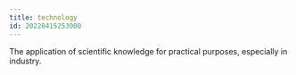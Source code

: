 ```yaml
---
title: technology
id: 20220415253000
---
```


The application of scientific knowledge for practical purposes, especially in industry.
